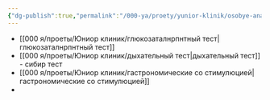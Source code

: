 ```yaml
---
{"dg-publish":true,"permalink":"/000-ya/proety/yunior-klinik/osobye-analizy/"}
---
```



- [[000 я/проеты/Юниор клиник/глюкозаталнрпнтный тест\|глюкозаталнрпнтный тест]]
- [[000 я/проеты/Юниор клиник/дыхательный тест\|дыхательный тест]] - сибир  тест
- [[000 я/проеты/Юниор клиник/гастрономические со стимулюцией\|гастрономические со стимулюцией]]
- 